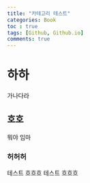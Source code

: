 ```yaml
---
title: "카테고리 테스트"
categories: Book
toc : true
tags: [Github, Github.io]
comments: true
---
```


# 하하
가나다라

## 호호
뭐야 임마

### 허허허
테스트 흐흐흐
테스트 흐흐흐
